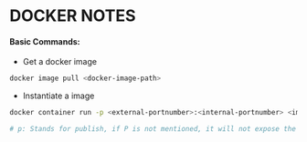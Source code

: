 # DOCKER NOTES

#### Basic Commands:

- Get a docker image
``` bash
docker image pull <docker-image-path>
```

- Instantiate a image
``` bash
docker container run -p <external-portnumber>:<internal-portnumber> <image-name>

# p: Stands for publish, if P is not mentioned, it will not expose the port.
```
